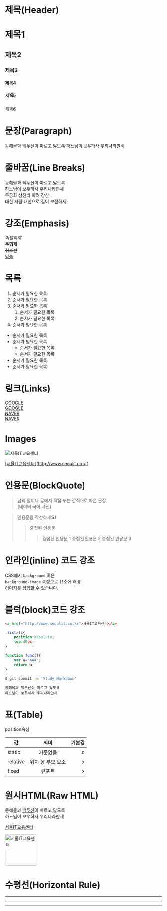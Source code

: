 # 제목(Header)

# 제목1
## 제목2
### 제목3
#### 제목4
##### 제목5
###### 제목6

# 문장(Paragraph)

동해물과 백두산이 마르고 닳도록
하느님이 보우하사 우리나라만세

# 줄바꿈(Line Breaks)

동해물과 백두산이 마르고 닳도록  
하느님이 보우하사 우리나라만세  
무궁화 삼천리 화려 강산<br/>
대한 사람 대한으로 길이 보전하세

# 강조(Emphasis)
_이탤릭체_  
**두껍게**  
~~취소선~~<br/>
<u>밑줄</u>

# 목록

1. 순서가 필요한 목록  
1. 순서가 필요한 목록  
1. 순서가 필요한 목록  
    1. 순서가 필요한 목록  
    1. 순서가 필요한 목록  
1. 순서가 필요한 목록  

- 순서가 필요한 목록
- 순서가 필요한 목록
    - 순서가 필요한 목록
    - 순서가 필요한 목록
- 순서가 필요한 목록
- 순서가 필요한 목록

# 링크(Links)

<a href="http://google.com">GOOGLE</a>  
[GOOGLE](http://google.com)  
<a href="http://naver.com" title="네이버로이동!">NAVER</a>  
[NAVER](http://naver.com "네이버로이동!")  

# Images

![서울IT교육센터](https://cafeptthumb-phinf.pstatic.net/20150519_25/22010630_1432030294825_7tTUoY_JPG/22010630_user_191134.JPG)


[[서울IT교육센터](https://cafeptthumb-phinf.pstatic.net/20150519_25/22010630_1432030294825_7tTUoY_JPG/22010630_user_191134.JPG)](http://www.seoulit.co.kr)

# 인용문(BlockQuote)

> 남의 말이나 글에서 직접 또는 간적으로 따온 문장  
> (네이버 국어 사전)  

> 인용문을 작성하세요!  
>> 중첩된 인용문  
>>> 중첩된 인용문 1
>>> 중첩된 인용문 2
>>> 중첩된 인용문 3

# 인라인(inline) 코드 강조

CSS에서 `background` 혹은  
`background-image` 속성으로 요소에 배경  
이미지를 삽입할 수 있습니다.

# 블럭(block)코드 강조
```html
<a href="http://www.seoulit.co.kr">서울IT교육센터</a>  
```
```css
.list>li{
    position:absolute;
    top:40px;
} 
```
```javascript
function func(){
    var a='AAA';
    return a;
}  
```
```bash
$ git commit -m 'Study Markdown'
```
```plaintext
동해물과 백두산이 마르고 닳도록
하느님이 보우하사 우리나라만세
```

# 표(Table)

position속성  

값 | 의미 | 기본값
--|:--:|--:
static | 기준없음 | o
relative| 위치 상 부모 요소 | x
fixed | 뷰포트 | x

# 원시HTML(Raw HTML)

동해물과 <u>백두산</u>이 마르고 닳도록<br/>
하느님이 보우하사 우리나라만세

<a href="http://www.seoulit.co.kr" target="_blank">서울IT교육센터</a>  


<img src="https://cafeptthumb-phinf.pstatic.net/20150519_25/22010630_1432030294825_7tTUoY_JPG/22010630_user_191134.JPG" width="100" alt="서울IT교육센터" />

# 수평선(Horizontal Rule)
---
***
___

